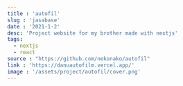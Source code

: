 ```yaml
---
title : 'autofil'
slug : 'jasabase'
date : '2021-1-2'
desc: 'Project website for my brother made with nextjs'
tags:
  - nextjs
  - react
source : "https://github.com/nekonako/autofil"
link : 'https://danuautofilm.vercel.app/'
image : '/assets/project/autofil/cover.png'
---
```


